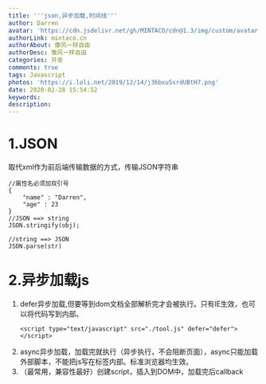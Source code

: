 ```yaml
---
title: '''json,异步加载,时间线'''
author: Darren
avatar: 'https://cdn.jsdelivr.net/gh/MINTACO/cdn@1.3/img/custom/avatar.jpg'
authorLink: mintaco.cn
authorAbout: 像风一样自由
authorDesc: 像风一样自由
categories: 开发
comments: true
tags: Javascript
photos: 'https://i.loli.net/2019/12/14/j36bxu5srdUBtH7.png'
date: 2020-02-28 15:54:52
keywords:
description:
---
```

# 1.JSON
取代xml作为前后端传输数据的方式，传输JSON字符串
```
//属性名必须加双引号
{
    "name" : "Darren",
    "age" : 23 
}
//JSON ==> string
JSON.stringify(obj);

//string ==> JSON
JSON.parse(str)
```

# 2.异步加载js
1. defer异步加载,但要等到dom文档全部解析完才会被执行。只有IE生效，也可以将代码写到内部。
   ```
   <script type="text/javascript" src="./tool.js" defer="defer"></script>
   ```
2. async异步加载，加载完就执行（异步执行，不会阻断页面），async只能加载外部脚本，不能把js写在标签内部。标准浏览器均生效。
3. （最常用，兼容性最好）创建script，插入到DOM中，加载完后callback